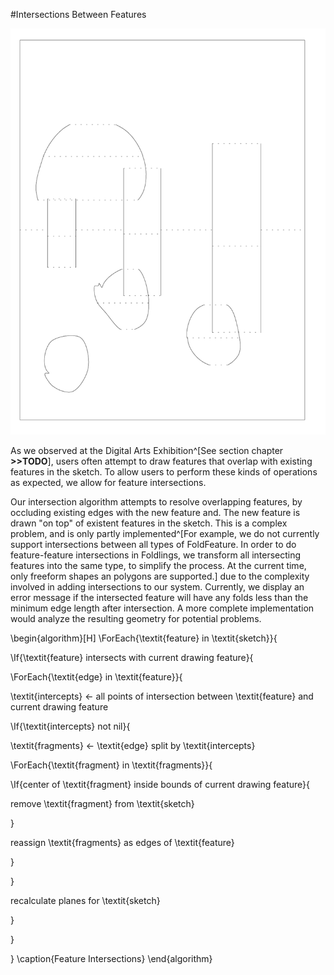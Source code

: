 #Intersections Between Features

![An attempted sketch with overlapping features.](figures/91_Appendix_DAX_Creations/overlapping_features.png)

As we observed at the Digital Arts Exhibition^[See section chapter **>>TODO**], users often attempt to draw features that overlap with existing features in the sketch.  To allow users to perform these kinds of operations as expected, we allow for feature intersections.

Our intersection algorithm attempts to resolve overlapping features, by occluding existing edges with the new feature and.  The new feature is drawn "on top" of existent features in the sketch.  This is a complex problem, and is only partly implemented^[For example, we do not currently support intersections between all types of FoldFeature.  In order to do feature-feature intersections in Foldlings, we transform all intersecting features into the same type, to simplify the process.  At the current time, only freeform shapes an polygons are supported.] due to the complexity involved in adding intersections to our system.  Currently, we display an error message if the intersected feature will have any folds less than the minimum edge length after intersection.  A more complete implementation would analyze the resulting geometry for potential problems.

\begin{algorithm}[H]
\ForEach{\textit{feature} in \textit{sketch}}{

\If{\textit{feature} intersects with current drawing feature}{

\ForEach{\textit{edge} in \textit{feature}}{

\textit{intercepts} $\leftarrow$ all points of intersection between \textit{feature} and current drawing feature

\If{\textit{intercepts} not nil}{

\textit{fragments} $\leftarrow$ \textit{edge} split by \textit{intercepts} 

\ForEach{\textit{fragment} in \textit{fragments}}{

\If{center of \textit{fragment} inside bounds of current drawing feature}{

remove \textit{fragment} from \textit{sketch} 

}

reassign \textit{fragments} as edges of \textit{feature}

}

}

recalculate planes for \textit{sketch}

}

}

}
\caption{Feature Intersections}
\end{algorithm}
